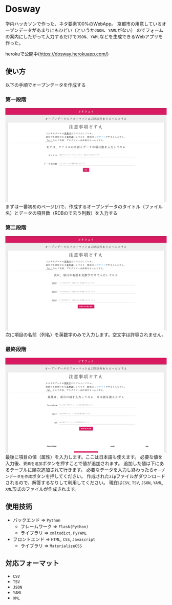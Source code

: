 # Dosway
学内ハッカソンで作った、ネタ要素100%のWebApp。
京都市の用意しているオープンデータがあまりにもひどい（というか`JSON`、`YAML`がない）
のでフォームの案内にしたがって入力するだけで`JSON`、`YAML`などを生成できるWebアプリを作った。

herokuで公開中(https://dosway.herokuapp.com/)

## 使い方
以下の手順でオープンデータを作成する
### 第一段階
![](https://raw.githubusercontent.com/Nexus0831/GitHub-images/master/dosway/dosway1.png)
まずは一番初めのページ(`/`)で、作成するオープンデータのタイトル（ファイル名）とデータの項目数（RDBので云う列数）を入力する

### 第二段階
![](https://raw.githubusercontent.com/Nexus0831/GitHub-images/master/dosway/dosway2.png)
次に項目の名前（列名）を英数字のみで入力します。空文字は許容されません。

### 最終段階
![](https://raw.githubusercontent.com/Nexus0831/GitHub-images/master/dosway/dosway3.png)
最後に項目の値（属性）を入力します。ここは日本語も使えます。
必要な値を入力後、`要素を追加`ボタンを押すことで値が追加されます。
追加した値は下にあるテーブルに順次追加されて行きます。
必要なデータを入力し終わったら`オープンデータを作成`ボタンを押してください。
作成された`zip`ファイルがダウンロードされるので、解答するなりして利用してください。
現在は`CSV`, `TSV`, `JSON`, `YAML`, `XML`形式のファイルが作成されます。

## 使用技術
- バックエンド => `Python`
    - フレームワーク => `Flask(Python)`
    - ライブラリ => `xmltodict`, `PyYAML`
- フロントエンド => `HTML`, `CSS`, `Javascript`
    - ライブラリ => `MaterializeCSS`
    
## 対応フォーマット
- `CSV`
- `TSV`
- `JSON`
- `YAML`
- `XML`